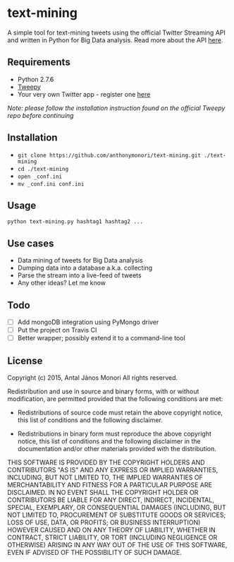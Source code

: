 # text-mining
A simple tool for text-mining tweets using the official Twitter Streaming API and written in Python for Big Data analysis. Read more about the API [here](https://dev.twitter.com/streaming/overview).

## Requirements
- Python 2.7.6
- [Tweepy](https://github.com/tweepy/tweepy)
- Your very own Twitter app - register one [here](https://apps.twitter.com)

_Note: please follow the installation instruction found on the official Tweepy repo before continuing_

## Installation
- ``` git clone https://github.com/anthonymonori/text-mining.git ./text-mining ```
- ``` cd ./text-mining ```
- ``` open _conf.ini ```
- ``` mv _conf.ini conf.ini ```

## Usage
``` python text-mining.py hashtag1 hashtag2 ... ```

## Use cases
- Data mining of tweets for Big Data analysis
- Dumping data into a database a.k.a. collecting
- Parse the stream into a live-feed of tweets
- Any other ideas? Let me know

## Todo
- [ ] Add mongoDB integration using PyMongo driver
- [ ] Put the project on Travis CI
- [ ] Better wrapper; possibly extend it to a command-line tool

## License
Copyright (c) 2015, Antal János Monori
All rights reserved.

Redistribution and use in source and binary forms, with or without
modification, are permitted provided that the following conditions are met:

* Redistributions of source code must retain the above copyright notice, this
  list of conditions and the following disclaimer.

* Redistributions in binary form must reproduce the above copyright notice,
  this list of conditions and the following disclaimer in the documentation
  and/or other materials provided with the distribution.

THIS SOFTWARE IS PROVIDED BY THE COPYRIGHT HOLDERS AND CONTRIBUTORS "AS IS"
AND ANY EXPRESS OR IMPLIED WARRANTIES, INCLUDING, BUT NOT LIMITED TO, THE
IMPLIED WARRANTIES OF MERCHANTABILITY AND FITNESS FOR A PARTICULAR PURPOSE ARE
DISCLAIMED. IN NO EVENT SHALL THE COPYRIGHT HOLDER OR CONTRIBUTORS BE LIABLE
FOR ANY DIRECT, INDIRECT, INCIDENTAL, SPECIAL, EXEMPLARY, OR CONSEQUENTIAL
DAMAGES (INCLUDING, BUT NOT LIMITED TO, PROCUREMENT OF SUBSTITUTE GOODS OR
SERVICES; LOSS OF USE, DATA, OR PROFITS; OR BUSINESS INTERRUPTION) HOWEVER
CAUSED AND ON ANY THEORY OF LIABILITY, WHETHER IN CONTRACT, STRICT LIABILITY,
OR TORT (INCLUDING NEGLIGENCE OR OTHERWISE) ARISING IN ANY WAY OUT OF THE USE
OF THIS SOFTWARE, EVEN IF ADVISED OF THE POSSIBILITY OF SUCH DAMAGE.
